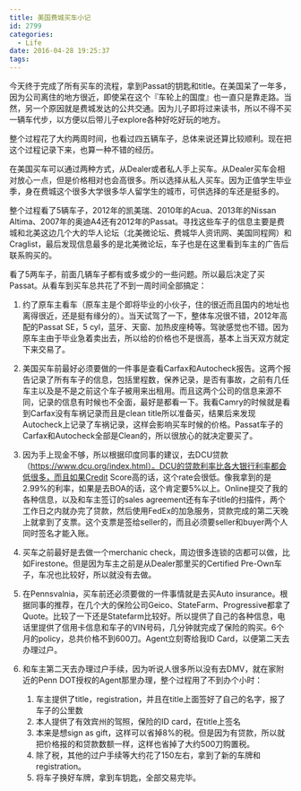 ```yaml
---
title: 美国费城买车小记
id: 2799
categories:
  - Life
date: 2016-04-28 19:25:37
tags:
---
```


今天终于完成了所有买车的流程，拿到Passat的钥匙和title。在美国呆了一年多，因为公司离住的地方很近，即使呆在这个『车轮上的国度』也一直只是靠走路。当然，另一个原因就是费城发达的公共交通。因为儿子即将过来读书，所以不得不买一辆车代步，以方便以后带儿子explore各种好吃好玩的地方。

整个过程花了大约两周时间，也看过四五辆车子，总体来说还算比较顺利。现在把这个过程记录下来，也算一种不错的经历。

在美国买车可以通过两种方式，从Dealer或者私人手上买车。从Dealer买车会相对放心一点，但是价格相对也会高很多。所以选择从私人买车。因为正值学生毕业季，身在费城这个很多大学很多华人留学生的城市，可供选择的车还是挺多的。

整个过程看了5辆车子，2012年的凯美瑞、2010年的Acua、2013年的Nissan Altima、2007年的奥迪A4还有2012年的Passat。寻找这些车子的信息主要是费城和北美这边几个大的华人论坛（北美微论坛、费城华人资讯网、美国同程网）和Craglist，最后发现信息最多的是北美微论坛，车子也是在这里看到车主的广告后联系购买的。

看了5两车子，前面几辆车子都有或多或少的一些问题。所以最后决定了买Passat。从看车到买车总共花了不到一周时间全部搞定：

1.  约了原车主看车（原车主是个即将毕业的小伙子，住的很近而且国内的地址也离得很近，还是挺有缘分的）。当天试驾了一下，整体车况很不错，2012年高配的Passat SE，5 cyl，蓝牙、天窗、加热皮座椅等。驾驶感觉也不错。因为原车主由于毕业急着卖出去，所以给的价格也不是很高，基本上当天双方就定下来交易了。
2.  美国买车前最好必须要做的一件事是查看Carfax和Autocheck报告。这两个报告记录了所有车子的信息，包括里程数，保养记录，是否有事故，之前有几任车主以及是不是之前这个车子被用来出租用。而且这两个公司的信息来源不同，记录的信息有时候也不全面，最好是都看一下。我看Camry的时候就是看到Carfax没有车祸记录而且是clean title所以准备买，结果后来发现Autocheck上记录了车祸记录，这样会影响买车时候的价格。Passat车子的Carfax和Autocheck全部是Clean的，所以很放心的就决定要买了。
3.  因为手上现金不够，所以根据印度同事的建议，去DCU贷款（https://www.dcu.org/index.html）。DCU的贷款利率比各大银行利率都会低很多，而且如果Credit Score高的话，这个rate会很低。像我拿到的是2.99%的利率，如果是去BOA的话，这个肯定要5%以上。Online提交了我的各种信息，以及和车主签订的sales agreement还有车子title的扫描件，两个工作日之内就办完了贷款，然后使用FedEx的加急服务，贷款完成的第二天晚上就拿到了支票。这个支票是签给seller的，而且必须要seller和buyer两个人同时签名才能入账。
4.  买车之前最好是去做一个merchanic check，周边很多连锁的店都可以做，比如Firestone。但是因为车主之前是从Dealer那里买的Certified Pre-Own车子，车况也比较好，所以就没有去做。
5.  在Pennsvalnia，买车前还必须要做的一件事情就是去买Auto insurance。根据同事的推荐，在几个大的保险公司Geico、StateFarm、Progressive都拿了Quote。比较了一下还是Statefarm比较好。所以提供了自己的各种信息，电话里提供了信用卡信息和车子的VIN号码，几分钟就完成了保险的购买。6个月的policy，总共价格不到600刀。Agent立刻寄给我ID Card，以便第二天去办理过户。
6.  和车主第二天去办理过户手续，因为听说人很多所以没有去DMV，就在家附近的Penn DOT授权的Agent那里办理，整个过程用了不到办个小时：

    1.  车主提供了title，registration，并且在title上面签好了自己的名字，报了车子的公里数
    2.  本人提供了有效宾州的驾照，保险的ID card，在title上签名
    3.  本来是想sign as gift，这样可以省掉8%的税。但是因为有贷款，所以就把价格报的和贷款数额一样，这样也省掉了大约500刀购置税。
    4.  除了税，其他的过户手续等大约花了150左右，拿到了新的车牌和registration。
    5.  将车子换好车牌，拿到车钥匙，全部交易完毕。
&nbsp;

&nbsp;